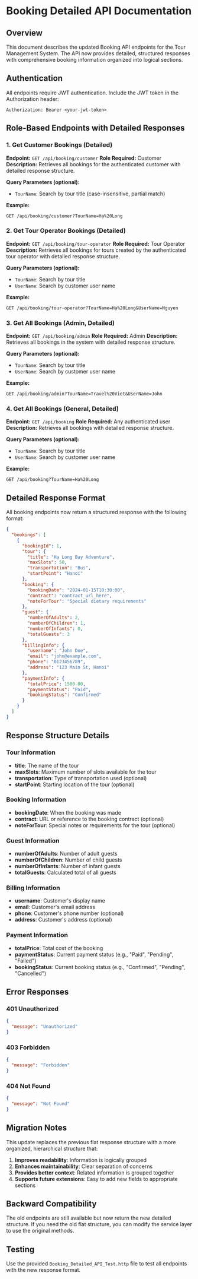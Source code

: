 # Booking Detailed API Documentation

## Overview
This document describes the updated Booking API endpoints for the Tour Management System. The API now provides detailed, structured responses with comprehensive booking information organized into logical sections.

## Authentication
All endpoints require JWT authentication. Include the JWT token in the Authorization header:
```
Authorization: Bearer <your-jwt-token>
```

## Role-Based Endpoints with Detailed Responses

### 1. Get Customer Bookings (Detailed)
**Endpoint:** `GET /api/booking/customer`
**Role Required:** Customer
**Description:** Retrieves all bookings for the authenticated customer with detailed response structure.

**Query Parameters (optional):**
- `TourName`: Search by tour title (case-insensitive, partial match)

**Example:**
```
GET /api/booking/customer?TourName=Hạ%20Long
```

### 2. Get Tour Operator Bookings (Detailed)
**Endpoint:** `GET /api/booking/tour-operator`
**Role Required:** Tour Operator
**Description:** Retrieves all bookings for tours created by the authenticated tour operator with detailed response structure.

**Query Parameters (optional):**
- `TourName`: Search by tour title
- `UserName`: Search by customer user name

**Example:**
```
GET /api/booking/tour-operator?TourName=Hạ%20Long&UserName=Nguyen
```

### 3. Get All Bookings (Admin, Detailed)
**Endpoint:** `GET /api/booking/admin`
**Role Required:** Admin
**Description:** Retrieves all bookings in the system with detailed response structure.

**Query Parameters (optional):**
- `TourName`: Search by tour title
- `UserName`: Search by customer user name

**Example:**
```
GET /api/booking/admin?TourName=Travel%20Viet&UserName=John
```

### 4. Get All Bookings (General, Detailed)
**Endpoint:** `GET /api/booking`
**Role Required:** Any authenticated user
**Description:** Retrieves all bookings with detailed response structure.

**Query Parameters (optional):**
- `TourName`: Search by tour title
- `UserName`: Search by customer user name

**Example:**
```
GET /api/booking?TourName=Hạ%20Long
```

## Detailed Response Format

All booking endpoints now return a structured response with the following format:

```json
{
  "bookings": [
    {
      "bookingId": 1,
      "tour": {
        "title": "Hạ Long Bay Adventure",
        "maxSlots": 50,
        "transportation": "Bus",
        "startPoint": "Hanoi"
      },
      "booking": {
        "bookingDate": "2024-01-15T10:30:00",
        "contract": "contract_url_here",
        "noteForTour": "Special dietary requirements"
      },
      "guest": {
        "numberOfAdults": 2,
        "numberOfChildren": 1,
        "numberOfInfants": 0,
        "totalGuests": 3
      },
      "billingInfo": {
        "username": "John Doe",
        "email": "john@example.com",
        "phone": "0123456789",
        "address": "123 Main St, Hanoi"
      },
      "paymentInfo": {
        "totalPrice": 1500.00,
        "paymentStatus": "Paid",
        "bookingStatus": "Confirmed"
      }
    }
  ]
}
```

## Response Structure Details

### Tour Information
- **title**: The name of the tour
- **maxSlots**: Maximum number of slots available for the tour
- **transportation**: Type of transportation used (optional)
- **startPoint**: Starting location of the tour (optional)

### Booking Information
- **bookingDate**: When the booking was made
- **contract**: URL or reference to the booking contract (optional)
- **noteForTour**: Special notes or requirements for the tour (optional)

### Guest Information
- **numberOfAdults**: Number of adult guests
- **numberOfChildren**: Number of child guests
- **numberOfInfants**: Number of infant guests
- **totalGuests**: Calculated total of all guests

### Billing Information
- **username**: Customer's display name
- **email**: Customer's email address
- **phone**: Customer's phone number (optional)
- **address**: Customer's address (optional)

### Payment Information
- **totalPrice**: Total cost of the booking
- **paymentStatus**: Current payment status (e.g., "Paid", "Pending", "Failed")
- **bookingStatus**: Current booking status (e.g., "Confirmed", "Pending", "Cancelled")

## Error Responses

### 401 Unauthorized
```json
{
  "message": "Unauthorized"
}
```

### 403 Forbidden
```json
{
  "message": "Forbidden"
}
```

### 404 Not Found
```json
{
  "message": "Not Found"
}
```

## Migration Notes

This update replaces the previous flat response structure with a more organized, hierarchical structure that:

1. **Improves readability**: Information is logically grouped
2. **Enhances maintainability**: Clear separation of concerns
3. **Provides better context**: Related information is grouped together
4. **Supports future extensions**: Easy to add new fields to appropriate sections

## Backward Compatibility

The old endpoints are still available but now return the new detailed structure. If you need the old flat structure, you can modify the service layer to use the original methods.

## Testing

Use the provided `Booking_Detailed_API_Test.http` file to test all endpoints with the new response format. 
